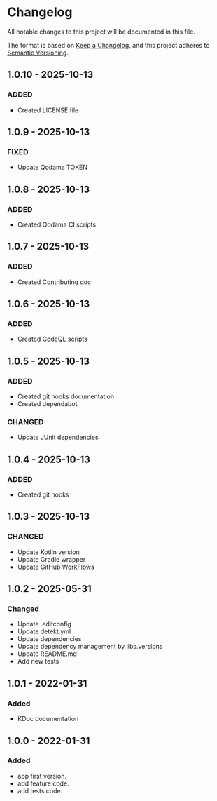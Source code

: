 # Changelog

All notable changes to this project will be documented in this file.

The format is based on [Keep a Changelog](https://keepachangelog.com/en/1.0.0/), and this project adheres
to [Semantic Versioning](https://semver.org/spec/v2.0.0.html).

## 1.0.10 - 2025-10-13

### ADDED

- Created LICENSE file

## 1.0.9 - 2025-10-13

### FIXED

- Update Qodama TOKEN

## 1.0.8 - 2025-10-13

### ADDED

- Created Qodama CI scripts

## 1.0.7 - 2025-10-13

### ADDED

- Created Contributing doc

## 1.0.6 - 2025-10-13

### ADDED

- Created CodeQL scripts

## 1.0.5 - 2025-10-13

### ADDED

- Created git hooks documentation
- Created dependabot

### CHANGED

- Update JUnit dependencies

## 1.0.4 - 2025-10-13

### ADDED

- Created git hooks

## 1.0.3 - 2025-10-13

### CHANGED

- Update Kotlin version
- Update Gradle wrapper
- Update GitHub WorkFlows

## 1.0.2 - 2025-05-31

### Changed

- Update .editconfig
- Update detekt.yml
- Update dependencies
- Update dependency management by libs.versions
- Update README.md
- Add new tests

## 1.0.1 - 2022-01-31

### Added

- KDoc documentation

## 1.0.0 - 2022-01-31

### Added

- app first version.
- add feature code.
- add tests code.
